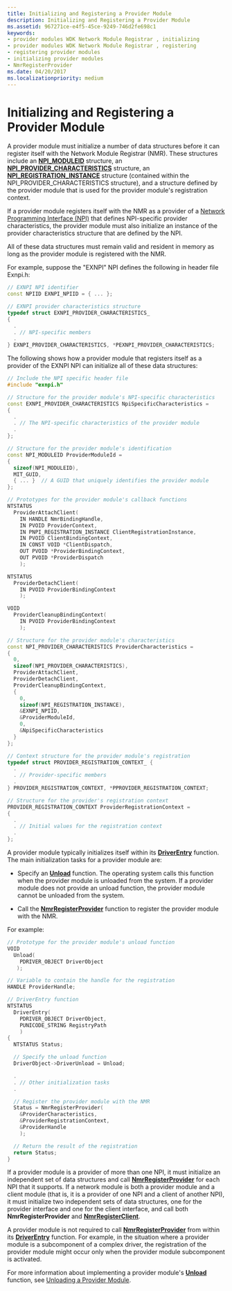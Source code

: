 ```yaml
---
title: Initializing and Registering a Provider Module
description: Initializing and Registering a Provider Module
ms.assetid: 967271ce-e4f5-45ce-9249-746d2fe698c1
keywords:
- provider modules WDK Network Module Registrar , initializing
- provider modules WDK Network Module Registrar , registering
- registering provider modules
- initializing provider modules
- NmrRegisterProvider
ms.date: 04/20/2017
ms.localizationpriority: medium
---
```


# Initializing and Registering a Provider Module


A provider module must initialize a number of data structures before it can register itself with the Network Module Registrar (NMR). These structures include an [**NPI\_MODULEID**](https://msdn.microsoft.com/library/windows/hardware/ff568813) structure, an [**NPI\_PROVIDER\_CHARACTERISTICS**](https://msdn.microsoft.com/library/windows/hardware/ff568814) structure, an [**NPI\_REGISTRATION\_INSTANCE**](https://msdn.microsoft.com/library/windows/hardware/ff568815) structure (contained within the NPI\_PROVIDER\_CHARACTERISTICS structure), and a structure defined by the provider module that is used for the provider module's registration context.

If a provider module registers itself with the NMR as a provider of a [Network Programming Interface (NPI)](network-programming-interface.md) that defines NPI-specific provider characteristics, the provider module must also initialize an instance of the provider characteristics structure that are defined by the NPI.

All of these data structures must remain valid and resident in memory as long as the provider module is registered with the NMR.

For example, suppose the "EXNPI" NPI defines the following in header file Exnpi.h:

```C++
// EXNPI NPI identifier
const NPIID EXNPI_NPIID = { ... };

// EXNPI provider characteristics structure
typedef struct EXNPI_PROVIDER_CHARACTERISTICS_
{
  .
  . // NPI-specific members
  .
} EXNPI_PROVIDER_CHARACTERISTICS, *PEXNPI_PROVIDER_CHARACTERISTICS;
```

The following shows how a provider module that registers itself as a provider of the EXNPI NPI can initialize all of these data structures:

```C++
// Include the NPI specific header file
#include "exnpi.h"

// Structure for the provider module's NPI-specific characteristics
const EXNPI_PROVIDER_CHARACTERISTICS NpiSpecificCharacteristics =
{
  .
  . // The NPI-specific characteristics of the provider module
  .
};

// Structure for the provider module's identification
const NPI_MODULEID ProviderModuleId =
{
  sizeof(NPI_MODULEID),
  MIT_GUID,
  { ... }  // A GUID that uniquely identifies the provider module
};

// Prototypes for the provider module's callback functions
NTSTATUS
  ProviderAttachClient(
    IN HANDLE NmrBindingHandle,
    IN PVOID ProviderContext,
    IN PNPI_REGISTRATION_INSTANCE ClientRegistrationInstance,
    IN PVOID ClientBindingContext,
    IN CONST VOID *ClientDispatch,
    OUT PVOID *ProviderBindingContext,
    OUT PVOID *ProviderDispatch
    );

NTSTATUS
  ProviderDetachClient(
    IN PVOID ProviderBindingContext
    );

VOID
  ProviderCleanupBindingContext(
    IN PVOID ProviderBindingContext
    );

// Structure for the provider module's characteristics
const NPI_PROVIDER_CHARACTERISTICS ProviderCharacteristics =
{
  0,
  sizeof(NPI_PROVIDER_CHARACTERISTICS),
  ProviderAttachClient,
  ProviderDetachClient,
  ProviderCleanupBindingContext,
  {
    0,
    sizeof(NPI_REGISTRATION_INSTANCE),
    &EXNPI_NPIID,
    &ProviderModuleId,
    0,
    &NpiSpecificCharacteristics
  }
};

// Context structure for the provider module's registration
typedef struct PROVIDER_REGISTRATION_CONTEXT_ {
  .
  . // Provider-specific members
  .
} PROVIDER_REGISTRATION_CONTEXT, *PPROVIDER_REGISTRATION_CONTEXT;

// Structure for the provider's registration context
PROVIDER_REGISTRATION_CONTEXT ProviderRegistrationContext =
{
  .
  . // Initial values for the registration context
  .
};
```

A provider module typically initializes itself within its [**DriverEntry**](https://msdn.microsoft.com/library/windows/hardware/ff544113) function. The main initialization tasks for a provider module are:

-   Specify an [**Unload**](https://msdn.microsoft.com/library/windows/hardware/ff564886) function. The operating system calls this function when the provider module is unloaded from the system. If a provider module does not provide an unload function, the provider module cannot be unloaded from the system.

-   Call the [**NmrRegisterProvider**](https://msdn.microsoft.com/library/windows/hardware/ff568784) function to register the provider module with the NMR.

For example:

```C++
// Prototype for the provider module's unload function
VOID
  Unload(
    PDRIVER_OBJECT DriverObject
   );

// Variable to contain the handle for the registration
HANDLE ProviderHandle;

// DriverEntry function
NTSTATUS
  DriverEntry(
    PDRIVER_OBJECT DriverObject,
    PUNICODE_STRING RegistryPath
    )
{
  NTSTATUS Status;

  // Specify the unload function
  DriverObject->DriverUnload = Unload;

  .
  . // Other initialization tasks
  .

  // Register the provider module with the NMR
  Status = NmrRegisterProvider(
    &ProviderCharacteristics,
    &ProviderRegistrationContext,
    &ProviderHandle
    );

  // Return the result of the registration
  return Status;
}
```

If a provider module is a provider of more than one NPI, it must initialize an independent set of data structures and call [**NmrRegisterProvider**](https://msdn.microsoft.com/library/windows/hardware/ff568784) for each NPI that it supports. If a network module is both a provider module and a client module (that is, it is a provider of one NPI and a client of another NPI), it must initialize two independent sets of data structures, one for the provider interface and one for the client interface, and call both **NmrRegisterProvider** and [**NmrRegisterClient**](https://msdn.microsoft.com/library/windows/hardware/ff568782).

A provider module is not required to call [**NmrRegisterProvider**](https://msdn.microsoft.com/library/windows/hardware/ff568784) from within its [**DriverEntry**](https://msdn.microsoft.com/library/windows/hardware/ff544113) function. For example, in the situation where a provider module is a subcomponent of a complex driver, the registration of the provider module might occur only when the provider module subcomponent is activated.

For more information about implementing a provider module's [**Unload**](https://msdn.microsoft.com/library/windows/hardware/ff564886) function, see [Unloading a Provider Module](unloading-a-provider-module.md).

 

 





